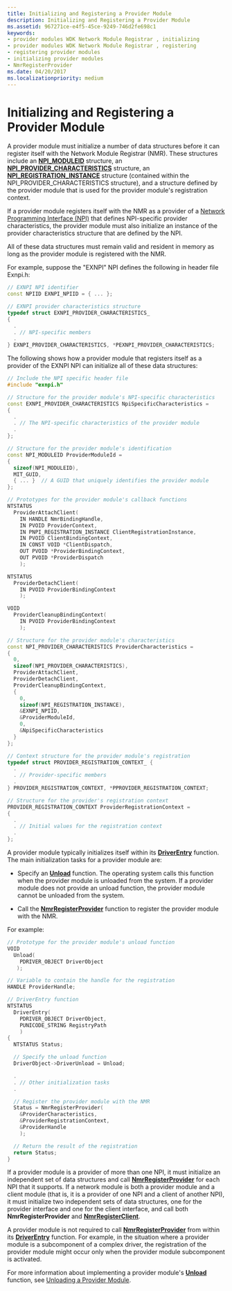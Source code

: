 ```yaml
---
title: Initializing and Registering a Provider Module
description: Initializing and Registering a Provider Module
ms.assetid: 967271ce-e4f5-45ce-9249-746d2fe698c1
keywords:
- provider modules WDK Network Module Registrar , initializing
- provider modules WDK Network Module Registrar , registering
- registering provider modules
- initializing provider modules
- NmrRegisterProvider
ms.date: 04/20/2017
ms.localizationpriority: medium
---
```


# Initializing and Registering a Provider Module


A provider module must initialize a number of data structures before it can register itself with the Network Module Registrar (NMR). These structures include an [**NPI\_MODULEID**](https://msdn.microsoft.com/library/windows/hardware/ff568813) structure, an [**NPI\_PROVIDER\_CHARACTERISTICS**](https://msdn.microsoft.com/library/windows/hardware/ff568814) structure, an [**NPI\_REGISTRATION\_INSTANCE**](https://msdn.microsoft.com/library/windows/hardware/ff568815) structure (contained within the NPI\_PROVIDER\_CHARACTERISTICS structure), and a structure defined by the provider module that is used for the provider module's registration context.

If a provider module registers itself with the NMR as a provider of a [Network Programming Interface (NPI)](network-programming-interface.md) that defines NPI-specific provider characteristics, the provider module must also initialize an instance of the provider characteristics structure that are defined by the NPI.

All of these data structures must remain valid and resident in memory as long as the provider module is registered with the NMR.

For example, suppose the "EXNPI" NPI defines the following in header file Exnpi.h:

```C++
// EXNPI NPI identifier
const NPIID EXNPI_NPIID = { ... };

// EXNPI provider characteristics structure
typedef struct EXNPI_PROVIDER_CHARACTERISTICS_
{
  .
  . // NPI-specific members
  .
} EXNPI_PROVIDER_CHARACTERISTICS, *PEXNPI_PROVIDER_CHARACTERISTICS;
```

The following shows how a provider module that registers itself as a provider of the EXNPI NPI can initialize all of these data structures:

```C++
// Include the NPI specific header file
#include "exnpi.h"

// Structure for the provider module's NPI-specific characteristics
const EXNPI_PROVIDER_CHARACTERISTICS NpiSpecificCharacteristics =
{
  .
  . // The NPI-specific characteristics of the provider module
  .
};

// Structure for the provider module's identification
const NPI_MODULEID ProviderModuleId =
{
  sizeof(NPI_MODULEID),
  MIT_GUID,
  { ... }  // A GUID that uniquely identifies the provider module
};

// Prototypes for the provider module's callback functions
NTSTATUS
  ProviderAttachClient(
    IN HANDLE NmrBindingHandle,
    IN PVOID ProviderContext,
    IN PNPI_REGISTRATION_INSTANCE ClientRegistrationInstance,
    IN PVOID ClientBindingContext,
    IN CONST VOID *ClientDispatch,
    OUT PVOID *ProviderBindingContext,
    OUT PVOID *ProviderDispatch
    );

NTSTATUS
  ProviderDetachClient(
    IN PVOID ProviderBindingContext
    );

VOID
  ProviderCleanupBindingContext(
    IN PVOID ProviderBindingContext
    );

// Structure for the provider module's characteristics
const NPI_PROVIDER_CHARACTERISTICS ProviderCharacteristics =
{
  0,
  sizeof(NPI_PROVIDER_CHARACTERISTICS),
  ProviderAttachClient,
  ProviderDetachClient,
  ProviderCleanupBindingContext,
  {
    0,
    sizeof(NPI_REGISTRATION_INSTANCE),
    &EXNPI_NPIID,
    &ProviderModuleId,
    0,
    &NpiSpecificCharacteristics
  }
};

// Context structure for the provider module's registration
typedef struct PROVIDER_REGISTRATION_CONTEXT_ {
  .
  . // Provider-specific members
  .
} PROVIDER_REGISTRATION_CONTEXT, *PPROVIDER_REGISTRATION_CONTEXT;

// Structure for the provider's registration context
PROVIDER_REGISTRATION_CONTEXT ProviderRegistrationContext =
{
  .
  . // Initial values for the registration context
  .
};
```

A provider module typically initializes itself within its [**DriverEntry**](https://msdn.microsoft.com/library/windows/hardware/ff544113) function. The main initialization tasks for a provider module are:

-   Specify an [**Unload**](https://msdn.microsoft.com/library/windows/hardware/ff564886) function. The operating system calls this function when the provider module is unloaded from the system. If a provider module does not provide an unload function, the provider module cannot be unloaded from the system.

-   Call the [**NmrRegisterProvider**](https://msdn.microsoft.com/library/windows/hardware/ff568784) function to register the provider module with the NMR.

For example:

```C++
// Prototype for the provider module's unload function
VOID
  Unload(
    PDRIVER_OBJECT DriverObject
   );

// Variable to contain the handle for the registration
HANDLE ProviderHandle;

// DriverEntry function
NTSTATUS
  DriverEntry(
    PDRIVER_OBJECT DriverObject,
    PUNICODE_STRING RegistryPath
    )
{
  NTSTATUS Status;

  // Specify the unload function
  DriverObject->DriverUnload = Unload;

  .
  . // Other initialization tasks
  .

  // Register the provider module with the NMR
  Status = NmrRegisterProvider(
    &ProviderCharacteristics,
    &ProviderRegistrationContext,
    &ProviderHandle
    );

  // Return the result of the registration
  return Status;
}
```

If a provider module is a provider of more than one NPI, it must initialize an independent set of data structures and call [**NmrRegisterProvider**](https://msdn.microsoft.com/library/windows/hardware/ff568784) for each NPI that it supports. If a network module is both a provider module and a client module (that is, it is a provider of one NPI and a client of another NPI), it must initialize two independent sets of data structures, one for the provider interface and one for the client interface, and call both **NmrRegisterProvider** and [**NmrRegisterClient**](https://msdn.microsoft.com/library/windows/hardware/ff568782).

A provider module is not required to call [**NmrRegisterProvider**](https://msdn.microsoft.com/library/windows/hardware/ff568784) from within its [**DriverEntry**](https://msdn.microsoft.com/library/windows/hardware/ff544113) function. For example, in the situation where a provider module is a subcomponent of a complex driver, the registration of the provider module might occur only when the provider module subcomponent is activated.

For more information about implementing a provider module's [**Unload**](https://msdn.microsoft.com/library/windows/hardware/ff564886) function, see [Unloading a Provider Module](unloading-a-provider-module.md).

 

 





